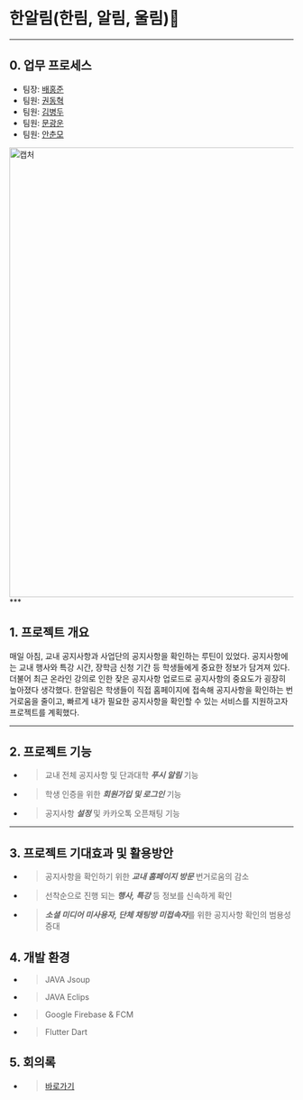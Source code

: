 # 한알림(한림, 알림, 울림):bell:
***

## 0. 업무 프로세스 
* 팀장: [배홍준]( https://github.com/baehongjun0212)
* 팀원: [권동혁]( https://github.com/247KD )
* 팀원: [김병두]( https://github.com/byeongddoo )
* 팀원: [문광운]( https://github.com/MoonGwangUn )
* 팀원: [안춘모]( https://github.com/morris1115 )
<img width="798" alt="캡처" src="https://user-images.githubusercontent.com/55692618/98439983-27d42880-2139-11eb-895c-52fa2fcb00fe.PNG">
***

## 1. 프로젝트 개요
매일 아침, 교내 공지사항과 사업단의 공지사항을 확인하는 루틴이 있었다. 공지사항에는 교내 행사와 특강 시간, 장학금 신청 기간 등 학생들에게 중요한 정보가 담겨져 있다. 더불어 최근 온라인 강의로 인한 잦은 공지사항 업로드로 공지사항의 중요도가 굉장히 높아졌다 생각했다.  한알림은 학생들이 직접 홈페이지에 접속해 공지사항을 확인하는 번거로움을 줄이고, 빠르게 내가 필요한 공지사항을 확인할 수 있는 서비스를 지원하고자 프로젝트를 계획했다.
***

## 2. 프로젝트 기능
* >교내 전체 공지사항 및 단과대학 ***푸시 알림*** 기능
* >학생 인증을 위한 ***회원가입 및 로그인*** 기능 
* >공지사항 ***설정*** 및 카카오톡 오픈채팅 기능
***

## 3. 프로젝트 기대효과 및 활용방안
* >공지사항을 확인하기 위한 ***교내 홈페이지 방문*** 번거로움의 감소
* >선착순으로 진행 되는 ***행사, 특강*** 등 정보를 신속하게 확인 
* >***소셜 미디어 미사용자, 단체 채팅방 미접속자***를 위한 공지사항 확인의 범용성 증대

## 4. 개발 환경
* > JAVA Jsoup
* > JAVA Eclips
* > Google Firebase & FCM
* > Flutter Dart 
	

## 5. 회의록
* > [바로가기](https://github.com/baehongjun0212/H-Allym/tree/master/4.%20%ED%9A%8C%EC%9D%98%EB%A1%9D)